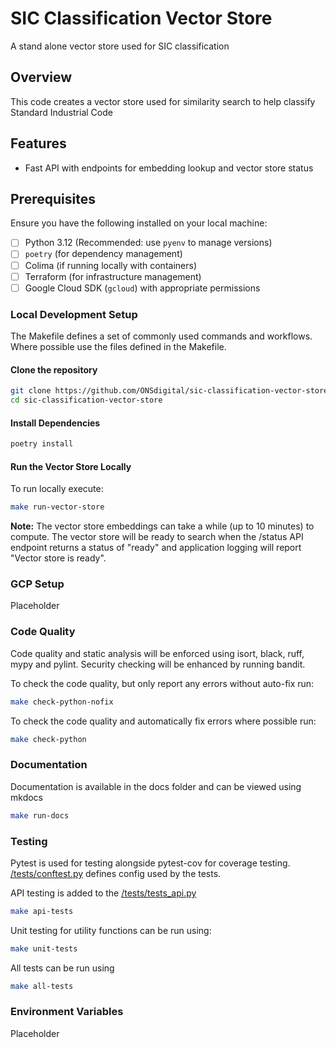 # SIC Classification Vector Store

A stand alone vector store used for SIC classification

## Overview

This code creates a vector store used for similarity search to help classify Standard Industrial Code

## Features

- Fast API with endpoints for embedding lookup and vector store status

## Prerequisites

Ensure you have the following installed on your local machine:

- [ ] Python 3.12 (Recommended: use `pyenv` to manage versions)
- [ ] `poetry` (for dependency management)
- [ ] Colima (if running locally with containers)
- [ ] Terraform (for infrastructure management)
- [ ] Google Cloud SDK (`gcloud`) with appropriate permissions

### Local Development Setup

The Makefile defines a set of commonly used commands and workflows.  Where possible use the files defined in the Makefile.

#### Clone the repository

```bash
git clone https://github.com/ONSdigital/sic-classification-vector-store.git
cd sic-classification-vector-store
```

#### Install Dependencies

```bash
poetry install
```

#### Run the Vector Store Locally

To run locally execute:

```bash
make run-vector-store
```

**Note:** The vector store embeddings can take a while (up to 10 minutes) to compute. The vector store will be ready to search when the /status API endpoint returns a status of "ready" and application logging will report "Vector store is ready".

### GCP Setup

Placeholder

### Code Quality

Code quality and static analysis will be enforced using isort, black, ruff, mypy and pylint. Security checking will be enhanced by running bandit.

To check the code quality, but only report any errors without auto-fix run:

```bash
make check-python-nofix
```

To check the code quality and automatically fix errors where possible run:

```bash
make check-python
```

### Documentation

Documentation is available in the docs folder and can be viewed using mkdocs

```bash
make run-docs
```

### Testing

Pytest is used for testing alongside pytest-cov for coverage testing.  [/tests/conftest.py](/tests/conftest.py) defines config used by the tests.

API testing is added to the [/tests/tests_api.py](./tests/tests_api.py)

```bash
make api-tests
```

Unit testing for utility functions can be run using:

```bash
make unit-tests
```

All tests can be run using

```bash
make all-tests
```

### Environment Variables

Placeholder
